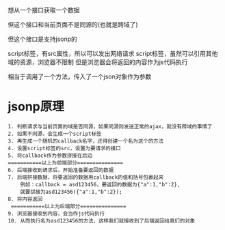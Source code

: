 想从一个接口获取一个数据

但这个接口和当前页面不是同源的(也就是跨域了)

但这个接口是支持jsonp的

script标签，有src属性，所以可以发出网络请求
script标签，虽然可以引用其他域的资源，浏览器不限制
但是浏览器会将返回的内容作为js代码执行

相当于调用了一个方法，传入了一个json对象作为参数



# jsonp原理

    1. 判断请求与当前页面的域是否同源，如果同源则发送正常的ajax，就没有跨域的事情了
    2. 如果不同源，会生成一个script标签
    3. 再生成一个随机的callback名字，还得创建一个名为这个的方法
    4. 设置script标签的src，设置为要请求的接口
    5. 将callback作为参数拼接在后边
    ===========以上为前端部分===============
    6. 后端接收到请求后，开始准备要返回的数据
    7. 后端拼接数据，将要返回的数据用callback的值和括号包裹起来
        例如：callback = asd123456，要返回的数据为{"a":1,"b":2},
        就要拼接为asd123456({"a":1,"b":2});
    8. 将内容返回
     ===========以上为后端部分===============
    9. 浏览器接收到内容，会当作js代码执行
    10. 从而执行名为asd123456的方法，这样我们就接收到了后端返回给我们的对象